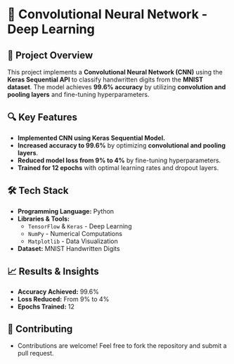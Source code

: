 # 🧠 Convolutional Neural Network - Deep Learning

## 🚀 Project Overview  
This project implements a **Convolutional Neural Network (CNN)** using the **Keras Sequential API** to classify handwritten digits from the **MNIST dataset**. The model achieves **99.6% accuracy** by utilizing **convolution and pooling layers** and fine-tuning hyperparameters.

## 🔍 Key Features  
- **Implemented CNN using Keras Sequential Model.**  
- **Increased accuracy to 99.6%** by optimizing **convolutional and pooling layers**.  
- **Reduced model loss from 9% to 4%** by fine-tuning hyperparameters.  
- **Trained for 12 epochs** with optimal learning rates and dropout layers.  

## 🛠 Tech Stack  
- **Programming Language:** Python  
- **Libraries & Tools:**  
  - `TensorFlow` & `Keras` - Deep Learning  
  - `NumPy` - Numerical Computations  
  - `Matplotlib` - Data Visualization  
- **Dataset:** MNIST Handwritten Digits

## 📈 Results & Insights
- **Accuracy Achieved:** 99.6%
- **Loss Reduced:** From 9% to 4%
- **Epochs Trained:** 12

## 🤝 Contributing
- Contributions are welcome! Feel free to fork the repository and submit a pull request.
  


